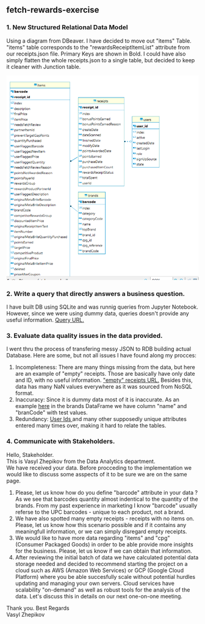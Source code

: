 ## fetch-rewards-exercise

### 1. New Structured Relational Data Model
Using a diagram from DBeaver. I have decided to move out "items" Table. "items" table corresponds to the "rewardsReceiptItemList" attribute from our receipts.json file. Primary Keys are shown in Bold. I could have also simply flatten the whole receipts.json to a single table, but decided to keep it cleaner with Junction table.

![new_er](https://github.com/Folongton/fetch-rewards-exercise/blob/master/fetch-ER.png)

### 2. Write a query that directly answers a business question.
I have built DB using SQLite and was runnig queries from Jupyter Notebook. However, since we were using dummy data, queries doesn't provide any useful information.
<a href="https://nbviewer.jupyter.org/github/Folongton/fetch-rewards-exercise/blob/master/fetch_rewards_exercise.ipynb#1842-out-of-5753-is-not-terribly-bad-considering-dummy-data.">Query URL.</a>

### 3. Evaluate data quality issues in the data provided.
I went thru the process of transfering messy JSON to RDB building actual Database. Here are some, but not all issues I have found along my procces:
1. Incompleteness: There are many things missing from the data, but here are an example of "empty" receipts. Those are basically have only date and ID, with no useful information. <a href="https://nbviewer.jupyter.org/github/Folongton/fetch-rewards-exercise/blob/master/fetch_rewards_exercise.ipynb#Some-of-the-receipts-have-no-items-on-them,-as-shown-below.-We-have-to-drop-the-empty-receipts."> "empty" receipts URL.</a> Besides this, data has many NaN values everywhere as it was sourced from NoSQL format.
2. Inaccuracy: Since it is dummy data most of it is inaccurate. As an example <a href="https://nbviewer.jupyter.org/github/Folongton/fetch-rewards-exercise/blob/master/fetch_rewards_exercise.ipynb#Now,-let's-format-brands-DF"> here</a> in the brands DataFrame we have column "name" and "branCode" with test values.
3. Redundancy: <a href="https://nbviewer.jupyter.org/github/Folongton/fetch-rewards-exercise/blob/master/fetch_rewards_exercise.ipynb#Now-let's-format-users-dataframe"> User Ids </a> and many other supposedly unique attributes entered many times over, making it hard to relate the tables.

### 4. Communicate with Stakeholders.
Hello, Stakeholder. \
This is Vasyl Zhepikov from the Data Analytics department. \
We have received your data. Before procceding to the implementation we would like to discuss some asspects of it to be sure we are on the same page. 
1. Please, let us know how do you define "barcode" attribute in your data ? As we see that barcodes quantity almost indentical to the quantity of the brands. From my past experience in marketing I know "barcode" usually referse to the UPC barcodes - unique to each product, not a brand. 
2. We have also spotted many empty receipts - receipts with no items on. Please, let us know how this scenario possible and if it contains any meaningfull information, or we can simply disregard empty receipts.
3. We would like to have more data regarding "items" and "cpg" (Consumer Packaged Goods) in order to be able provide more insights for the business. Please, let us know if we can obtain that information.
4. After reviewing the initial batch of data we have calculated potential data storage needed and decided to recommend starting the project on a cloud such as AWS (Amazon Web Services) or GCP (Google Cloud Platform) where you be able succesfully scale without potential hurdles updating and managing your own servers. Cloud services have scalability "on-demand" as well as robust tools for the analysis of the data. Let's discuss this in details on our next one-on-one meeting.


Thank you.
Best Regards \
Vasyl Zhepikov
